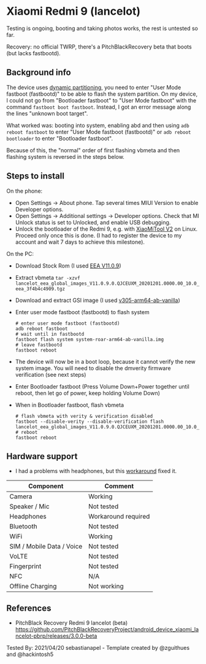 # Xiaomi Redmi 9 (lancelot)

Testing is ongoing, booting and taking photos works, the rest is untested so far.

Recovery: no official TWRP, there's a PitchBlackRecovery beta that boots (but lacks fastbootd).

## Background info

The device uses [dynamic partitioning](https://source.android.com/devices/tech/ota/dynamic_partitions), you need to enter "User Mode fastboot (fastbootd)" to be able to flash the system partition. On my device, I could not go from "Bootloader fastboot" to "User Mode fastboot" with the command `fastboot boot fastboot`. Instead, I got an error message along the lines "unknown boot target".

What worked was: booting into system, enabling abd and then using `adb reboot fastboot` to enter "User Mode fastboot (fastbootd)" or `adb reboot bootloader` to enter "Bootloader fastboot".

Because of this, the "normal" order of first flashing vbmeta and then flashing system is reversed in the steps below.

## Steps to install


On the phone:

* Open Settings → About phone.
  Tap several times MIUI Version to enable Developer options.
* Open Settings → Additional settings → Developer options.
  Check that MI Unlock status is set to Unlocked, and
  enable USB debugging.
* Unlock the bootloader of the Redmi 9, e.g. with [XiaoMiTool V2](https://www.xiaomitool.com/V2/) on Linux. Proceed only once this is done. (I had to register the device to my account and wait 7 days to achieve this milestone).


On the PC:

* Download Stock Rom (I used [EEA V11.0.9](https://bigota.d.miui.com/V11.0.9.0.QJCEUXM/lancelot_eea_global_images_V11.0.9.0.QJCEUXM_20201201.0000.00_10.0_eea_3f4b4c4909.tgz))

* Extract vbmeta `tar -xzvf lancelot_eea_global_images_V11.0.9.0.QJCEUXM_20201201.0000.00_10.0_eea_3f4b4c4909.tgz`

* Download and extract GSI image (I used [v305-arm64-ab-vanilla](https://github.com/phhusson/treble_experimentations/releases/download/v305/system-roar-arm64-ab-vanilla.img.xz))

* Enter user mode fastboot (fastbootd) to flash system

      # enter user mode fastboot (fastbootd)
      adb reboot fastboot
      # wait until in fastbootd
      fastboot flash system system-roar-arm64-ab-vanilla.img
      # leave fastbootd
      fastboot reboot

* The device will now be in a boot loop, because it cannot verify the new system image. You will need to disable the dmverity firmware verification (see next steps)

* Enter Bootloader fastboot (Press Volume Down+Power together until reboot, then let go of power, keep holding Volume Down)

* When in Bootloader fastboot, flash vbmeta

      # flash vbmeta with verity & verification disabled
      fastboot --disable-verity --disable-verification flash lancelot_eea_global_images_V11.0.9.0.QJCEUXM_20201201.0000.00_10.0_eea_3f4b4c4909/images/vbmeta     
      # reboot
      fastboot reboot


## Hardware support

- I had a problems with headphones, but this [workaround](https://github.com/phhusson/treble_experimentations/issues/118#issuecomment-449163865) fixed it.

| Component                 |      Comment                                              |
|---------------------------|-----------------------------------------------------------|
| Camera                    | Working                                                   |
| Speaker / Mic             |  Not tested                                                    |
| Headphones                | Workaround required                                            |
| Bluetooth                 |  Not tested                                                    |
| WiFi                      | Working                                                    |
| SIM / Mobile Data / Voice | Not tested                                                    |
| VoLTE                     | Not tested                                                |
| Fingerprint               | Not tested                                                |
| NFC                       | N/A                                                       |
| Offline Charging          | Not working                                               |

## References

* PitchBlack Recovery Redmi 9 lancelot (beta) https://github.com/PitchBlackRecoveryProject/android_device_xiaomi_lancelot-pbrp/releases/3.0.0-beta

Tested By: 2021/04/20 sebastianapel - Template created by @zguithues and @hackintosh5